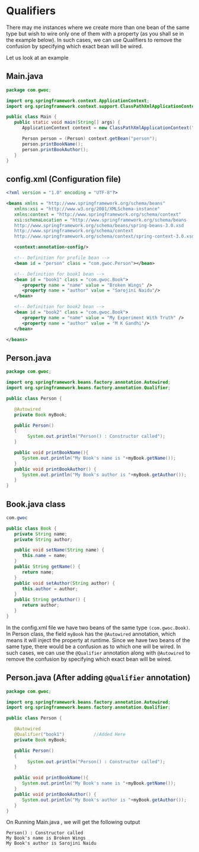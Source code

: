 # Qualifiers

There may me instances where we create more than one bean of the same type but wish to wire only one of them with a property (as you shall se in the example below). In such cases, we can use Qualifiers to remove the confusion by specifying which exact bean will be wired.

Let us look at an example 

## Main.java

```java
package com.gwoc;

import org.springframework.context.ApplicationContext;
import org.springframework.context.support.ClassPathXmlApplicationContext;

public class Main {
   public static void main(String[] args) {
      ApplicationContext context = new ClassPathXmlApplicationContext("config.xml");

      Person person = (Person) context.getBean("person");
      person.printBookName();
      person.printBookAuthor();
   }
}
```

## config.xml (Configuration file)

```xml
<?xml version = "1.0" encoding = "UTF-8"?>

<beans xmlns = "http://www.springframework.org/schema/beans"
   xmlns:xsi = "http://www.w3.org/2001/XMLSchema-instance"
   xmlns:context = "http://www.springframework.org/schema/context"
   xsi:schemaLocation = "http://www.springframework.org/schema/beans
   http://www.springframework.org/schema/beans/spring-beans-3.0.xsd
   http://www.springframework.org/schema/context
   http://www.springframework.org/schema/context/spring-context-3.0.xsd">

   <context:annotation-config/>

   <!-- Definition for profile bean -->
   <bean id = "person" class = "com.gwoc.Person"></bean>

   <!-- Definition for book1 bean -->
   <bean id = "book1" class = "com.gwoc.Book">
      <property name = "name" value = "Broken Wings" />
      <property name = "author" value = "Sarojini Naidu"/>
   </bean>

   <!-- Definition for book2 bean -->
   <bean id = "book2" class = "com.gwoc.Book">
      <property name = "name" value = "My Experiment With Truth" />
      <property name = "author" value = "M K Gandhi"/>
   </bean>

</beans>
```

## Person.java

```java
package com.gwoc;

import org.springframework.beans.factory.annotation.Autowired;
import org.springframework.beans.factory.annotation.Qualifier;

public class Person {

   @Autowired
   private Book myBook;

   public Person()
   {
        System.out.println("Person() : Constructor called");
   }

   public void printBookName(){
      System.out.println("My Book's name is "+myBook.getName());
   }
   public void printBookAuthor() {
      System.out.println("My Book's author is "+myBook.getAuthor());
   }
}
```

## Book.java class

```java
com.gwoc

public class Book {
   private String name;
   private String author;

   public void setName(String name) {
      this.name = name;
   }
   public String getName() {
      return name;
   }
   public void setAuthor(String author) {
      this.author = author;
   }
   public String getAuthor() {
      return author;
   }
}
```

In the config.xml file we have two beans of the same type `(com.gwoc.Book)`. In Person class, the field `myBook` has the  `@Autowired` annotation, which means it will inject the property at runtime. Since we have two beans of the same type, there would be a confusion as to which one will be wired. In such cases, we can use the `@Qualifier` annotation along with `@Autowired` to remove the confusion by specifying which exact bean will be wired. 

## Person.java (After adding `@Qualifier` annotation)
```java
package com.gwoc;

import org.springframework.beans.factory.annotation.Autowired;
import org.springframework.beans.factory.annotation.Qualifier;

public class Person {

   @Autowired
   @Qualifier("book1")           //Added Here
   private Book myBook;

   public Person()
   {
        System.out.println("Person() : Constructor called");
   }

   public void printBookName(){
      System.out.println("My Book's name is "+myBook.getName());
   }
   public void printBookAuthor() {
      System.out.println("My Book's author is "+myBook.getAuthor());
   }
}
```

On Running Main.java , we will get the following output
```
Person() : Constructor called
My Book's name is Broken Wings
My Book's author is Sarojini Naidu
```


